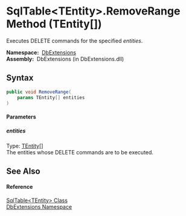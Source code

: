 SqlTable&lt;TEntity>.RemoveRange Method (TEntity[])
===================================================
Executes DELETE commands for the specified *entities*.

  **Namespace:**  [DbExtensions][1]  
  **Assembly:**  DbExtensions (in DbExtensions.dll)

Syntax
------

```csharp
public void RemoveRange(
	params TEntity[] entities
)
```

#### Parameters

##### *entities*
Type: [TEntity][2][]  
The entities whose DELETE commands are to be executed.


See Also
--------

#### Reference
[SqlTable&lt;TEntity> Class][2]  
[DbExtensions Namespace][1]  

[1]: ../README.md
[2]: README.md